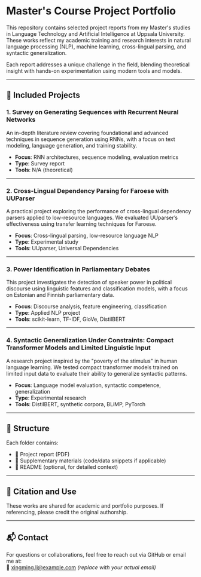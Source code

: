 # Master's Course Project Portfolio  
This repository contains selected project reports from my Master's studies in Language Technology and Artificial Intelligence at Uppsala University. These works reflect my academic training and research interests in natural language processing (NLP), machine learning, cross-lingual parsing, and syntactic generalization.

Each report addresses a unique challenge in the field, blending theoretical insight with hands-on experimentation using modern tools and models.

---

## 📄 Included Projects

### 1. **Survey on Generating Sequences with Recurrent Neural Networks**
An in-depth literature review covering foundational and advanced techniques in sequence generation using RNNs, with a focus on text modeling, language generation, and training stability.

- **Focus**: RNN architectures, sequence modeling, evaluation metrics
- **Type**: Survey report  
- **Tools**: N/A (theoretical)

---

### 2. **Cross-Lingual Dependency Parsing for Faroese with UUParser**
A practical project exploring the performance of cross-lingual dependency parsers applied to low-resource languages. We evaluated UUparser’s effectiveness using transfer learning techniques for Faroese.

- **Focus**: Cross-lingual parsing, low-resource language NLP
- **Type**: Experimental study
- **Tools**: UUparser, Universal Dependencies

---

### 3. **Power Identification in Parliamentary Debates**
This project investigates the detection of speaker power in political discourse using linguistic features and classification models, with a focus on Estonian and Finnish parliamentary data.

- **Focus**: Discourse analysis, feature engineering, classification
- **Type**: Applied NLP project
- **Tools**: scikit-learn, TF-IDF, GloVe, DistilBERT

---

### 4. **Syntactic Generalization Under Constraints: Compact Transformer Models and Limited Linguistic Input**
A research project inspired by the "poverty of the stimulus" in human language learning. We tested compact transformer models trained on limited input data to evaluate their ability to generalize syntactic patterns.

- **Focus**: Language model evaluation, syntactic competence, generalization
- **Type**: Experimental research
- **Tools**: DistilBERT, synthetic corpora, BLiMP, PyTorch

---

## 📂 Structure
Each folder contains:
- 📘 Project report (PDF)
- 📝 Supplementary materials (code/data snippets if applicable)
- 📄 README (optional, for detailed context)

---

## 🔗 Citation and Use
These works are shared for academic and portfolio purposes. If referencing, please credit the original authorship.

---

## 📬 Contact
For questions or collaborations, feel free to reach out via GitHub or email me at:  
📧 xingming.li@example.com *(replace with your actual email)*

